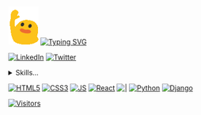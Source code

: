 ![hi](https://raw.githubusercontent.com/maxgit123/maxgit123/main/hi.gif)
[![Typing SVG](https://readme-typing-svg.demolab.com?font=Nabla&size=34&pause=1000&center=true&vCenter=true&width=435&lines=Hola%2C+mi+nombre+es+Max+%F0%9F%91%8B;Bienvenido+a+mi+perfil)](https://git.io/typing-svg)

[![LinkedIn][LinkedIn]][LinkedIn-url] [![Twitter][Twitter]][Twitter-url]

<details>
  <summary>Skills...</summary>
</details>

[![HTML5][HTML5]][HTML5-url]
[![CSS3][CSS3]][CSS3-url]
[![JS][JS]][JS-url]
[![React][React]][React-url]
[![|](https://img.shields.io/badge/%7C-00FFFFFF?style=flat&color=white)]()
[![Python][Python]][Python-url]
[![Django][Django]][Django-url]

[![Visitors][Visitors]][Visitors-url]

<!-- URLs -->

[LinkedIn]: https://img.shields.io/badge/LinkedIn-0a66c2?style=for-the-badge&logo=linkedin&logoColor=white
[LinkedIn-url]: https://www.linkedin.com/in/max-abdeneve/
[Twitter]: https://img.shields.io/badge/Twitter-1d9bf0?style=for-the-badge&logo=twitter&logoColor=white
[Twitter-url]: https://twitter.com/MaxAbde_

[HTML5]: https://img.shields.io/badge/HTML5-E34F26?style=flat&logo=html5&logoColor=white
[HTML5-url]: https://developer.mozilla.org/es/docs/Web/HTML
[CSS3]: https://img.shields.io/badge/CSS3-1572B6?style=flat&logo=css3&logoColor=white
[CSS3-url]: https://developer.mozilla.org/es/docs/Web/HTML
[JS]: https://img.shields.io/badge/JavaScript-F7DF1E?style=flat&logo=javascript&logoColor=white
[JS-url]: https://developer.mozilla.org/es/docs/Web/JavaScript
[React]: https://img.shields.io/badge/React-149eca?style=flat&logo=react&logoColor=white
[React-url]: https://es.react.dev/
[Python]: https://img.shields.io/badge/Python-3776ab?style=flat&logo=python&logoColor=white
[Python-url]: https://www.python.org/
[Django]: https://img.shields.io/badge/Django-0c4b33?style=flat&logo=django&logoColor=white
[Django-url]: https://www.djangoproject.com/092E20

[Visitors]: https://visitor-badge.glitch.me/badge?page_id=maxgit123.maxgit123
[Visitors-url]: https://github.com/maxgit123
